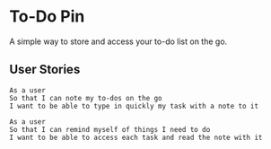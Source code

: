 # To-Do Pin

A simple way to store and access your to-do list on the go.

## User Stories

```  
As a user  
So that I can note my to-dos on the go  
I want to be able to type in quickly my task with a note to it  

As a user  
So that I can remind myself of things I need to do   
I want to be able to access each task and read the note with it  
```
